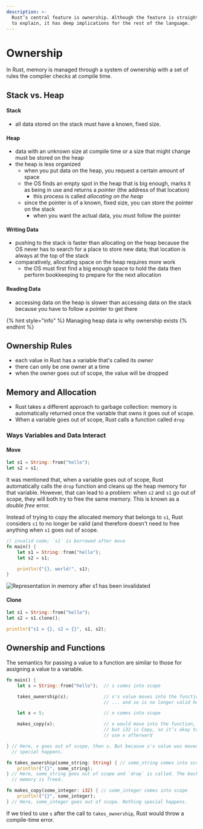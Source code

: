 ```yaml
---
description: >-
  Rust’s central feature is ownership. Although the feature is straightforward
  to explain, it has deep implications for the rest of the language.
---
```


# Ownership

In Rust, memory is managed through a system of ownership with a set of rules the compiler checks at compile time.

## Stack vs. Heap

#### Stack

* all data stored on the stack must have a known, fixed size.

#### Heap

* data with an unknown size at compile time or a size that might change must be stored on the heap
* the heap is less organized
  * when you put data on the heap, you request a certain amount of space
  * the OS finds an empty spot in the heap that is big enough, marks it as being in use and returns a _pointer_ \(the address of that location\)
    * this process is called _allocating on the heap_
  * since the pointer is of a known, fixed size, you can store the pointer on the stack
    * when you want the actual data, you must follow the pointer

#### Writing Data

* pushing to the stack is faster than allocating on the heap because the OS never has to search for a place to store new data; that location is always at the top of the stack
* comparatively, allocating space on the heap requires more work
  * the OS must first find a big enough space to hold the data then perform bookkeeping to prepare for the next allocation

#### Reading Data

* accessing data on the heap is slower than accessing data on the stack because you have to follow a pointer to get there

{% hint style="info" %}
Managing heap data is why ownership exists
{% endhint %}

## Ownership Rules

* each value in Rust has a variable that's called its _owner_
* there can only be one owner at a time
* when the owner goes out of scope, the value will be dropped

## Memory and Allocation

* Rust takes a different approach to garbage collection: memory is automatically returned once the variable that owns it goes out of scope.
* When a variable goes out of scope, Rust calls a function called `drop`

### Ways Variables and Data Interact

#### Move

```rust
let s1 = String::from("hello");
let s2 = s1;
```

It was mentioned that, when a variable goes out of scope, Rust automatically calls the `drop` function and cleans up the heap memory for that variable. However, that can lead to a problem: when `s2` and `s1` go out of scope, they will both try to free the same memory. This is known as a _double free_ error.

Instead of trying to copy the allocated memory that belongs to `s1`, Rust considers `s1` to no longer be valid \(and therefore doesn't need to free anything when `s1` goes out of scope.

```rust
// invalid code; `s1` is borrowed after move
fn main() {
    let s1 = String::from("hello");
    let s2 = s1;

    println!("{}, world!", s1);
}
```

![Representation in memory after s1 has been invalidated](../../.gitbook/assets/image%20%289%29.png)

#### Clone

```rust
let s1 = String::from("hello");
let s2 = s1.clone();

println!("s1 = {}, s2 = {}", s1, s2);
```

## Ownership and Functions

The semantics for passing a value to a function are similar to those for assigning a value to a variable.

```rust
fn main() {
    let s = String::from("hello");  // s comes into scope

    takes_ownership(s);             // s's value moves into the function...
                                    // ... and so is no longer valid here

    let x = 5;                      // x comes into scope

    makes_copy(x);                  // x would move into the function,
                                    // but i32 is Copy, so it’s okay to still
                                    // use x afterward

} // Here, x goes out of scope, then s. But because s's value was moved, nothing
  // special happens.

fn takes_ownership(some_string: String) { // some_string comes into scope
    println!("{}", some_string);
} // Here, some_string goes out of scope and `drop` is called. The backing
  // memory is freed.

fn makes_copy(some_integer: i32) { // some_integer comes into scope
    println!("{}", some_integer);
} // Here, some_integer goes out of scope. Nothing special happens.
```

If we tried to use `s` after the call to `takes_ownership`, Rust would throw a compile-time error.

